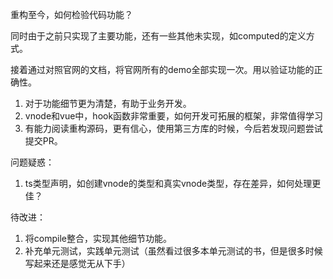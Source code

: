 重构至今，如何检验代码功能？

同时由于之前只实现了主要功能，还有一些其他未实现，如computed的定义方式。

接着通过对照官网的文档，将官网所有的demo全部实现一次。用以验证功能的正确性。



1. 对于功能细节更为清楚，有助于业务开发。
2. vnode和vue中，hook函数非常重要，如何开发可拓展的框架，非常值得学习
3. 有能力阅读重构源码，更有信心，使用第三方库的时候，今后若发现问题尝试提交PR。

问题疑惑：
1. ts类型声明，如创建vnode的类型和真实vnode类型，存在差异，如何处理更佳？

待改进：
1. 将compile整合，实现其他细节功能。
2. 补充单元测试，实践单元测试（虽然看过很多本单元测试的书，但是很多时候写起来还是感觉无从下手）


